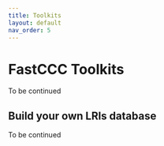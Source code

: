 ```yaml
---
title: Toolkits
layout: default
nav_order: 5
---
```


# FastCCC Toolkits

To be continued

## Build your own LRIs database
To be continued
